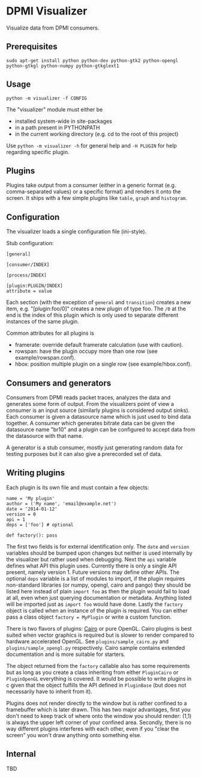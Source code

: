 # DPMI Visualizer

Visualize data from DPMI consumers.

## Prerequisites 
  
    sudo apt-get install python python-dev python-gtk2 python-opengl python-gtkgl python-numpy python-gtkglext1

## Usage

    python -m visualizer -f CONFIG

The "visualizer" module must either be

* installed system-wide in site-packages
* in a path present in PYTHONPATH
* in the current working directory (e.g. cd to the root of this project)

Use `python -m visualizer -h` for general help and `-H PLUGIN` for help
regarding specific plugin.

## Plugins

Plugins take output from a consumer (either in a generic format (e.g. comma-separated values) or a specific format) and renders it onto the screen. It ships with a few simple plugins like `table`, `graph` and `histogram`. 

## Configuration

The visualizer loads a single configuration file (ini-style).

Stub configuration:

    [general]

    [consumer/INDEX]

    [process/INDEX]

    [plugin:PLUGIN/INDEX]
    attribute = value

Each section (with the exception of `general` and `transition`) creates a new item, e.g. "[plugin:foo/0]" creates a new plugin of type foo. The `/0` at the end is the index of this plugin which is only used to separate different instances of the same plugin.

Common attributes for all plugins is

* framerate: override default framerate calculation (use with caution).
* rowspan: have the plugin occupy more than one row (see example/rowspan.conf).
* hbox: position multiple plugin on a single row (see example/hbox.conf).

## Consumers and generators

Consumers from DPMI reads packet traces, analyzes the data and generates some form of output. From the visualizers point of view a consumer is an input source (similarly plugins is considered output sinks). Each consumer is given a datasource name which is just used to bind data together. A consumer which generates bitrate data can be given the datasource name "br10" and a plugin can be configured to accept data from the datasource with that name.

A generator is a stub consumer, mostly just generating random data for testing purposes but it can also give a prerecorded set of data.

## Writing plugins

Each plugin is its own file and must contain a few objects:

    name = 'My plugin'
    author = ('My name', 'email@example.net')
    date = '2014-01-12'
    version = 0
    api = 1
    deps = ['foo'] # optional

    def factory(): pass

The first two fields is for external identification only. The `date` and `version` variables should be bumped upon changes but neither is used internally by the visualizer but rather used when debugging. Next the `api` variable defines what API this plugin uses. Currently there is only a single API present, namely version 1. Future versions may define other APIs. The optional `deps` variable is a list of modules to import, if the plugin requires non-standard libraries (or numpy, opengl, cairo and pango) they should be listed here instead of plain `import foo` as then the plugin would fail to load at all, even when just querying documentation or metadata. Anything listed will be imported just as `import foo` would have done. Lastly the `factory` object is called when an instance of the plugin is required. You can either pass a class object `factory = MyPlugin` or write a custom function.

There is two flavors of plugins: [Cairo](http://cairographics.org/) or pure OpenGL. Cairo plugins is best suited when vector graphics is required but is slower to render compared to hardware accelerated OpenGL. See `plugins/sample_cairo.py` and `plugins/sample_opengl.py` respectively. Cairo sample contains extended documentation and is more suitable for starters.

The object returned from the `factory` callable also has some requirements but as long as you create a class inheriting from either `PluginCairo` or `PluginOpenGL` everything is covered. It would be possible to write plugins in c given that the object fulfills the API defined in `PluginBase` (but does not necessarily have to inherit from it).

Plugins does not render directly to the window but is rather confined to a framebuffer which is later drawn. This has two major advantages, first you don't need to keep track of where onto the window you should render: (1,1) is always the upper left corner of your confined area. Secondly, there is no way different plugins interferes with each other, even if you "clear the screen" you won't draw anything onto something else.

## Internal

TBD
